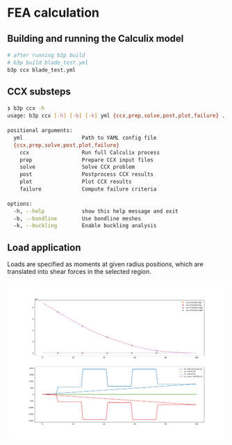# FEA calculation

## Building and running the Calculix model

```bash
# after running b3p build
# b3p build blade_test.yml
b3p ccx blade_test.yml
```

## CCX substeps
```bash
❯ b3p ccx -h
usage: b3p ccx [-h] [-b] [-k] yml {ccx,prep,solve,post,plot,failure} ...

positional arguments:
  yml                   Path to YAML config file
  {ccx,prep,solve,post,plot,failure}
    ccx                 Run full Calculix process
    prep                Prepare CCX input files
    solve               Solve CCX problem
    post                Postprocess CCX results
    plot                Plot CCX results
    failure             Compute failure criteria

options:
  -h, --help            show this help message and exit
  -b, --bondline        Use bondline meshes
  -k, --buckling        Enable buckling analysis
```

## Load application
Loads are specified as moments at given radius positions, which are translated into shear forces in the selected region. 

![Test blade](../assets/images/test_blade_loads.png)




